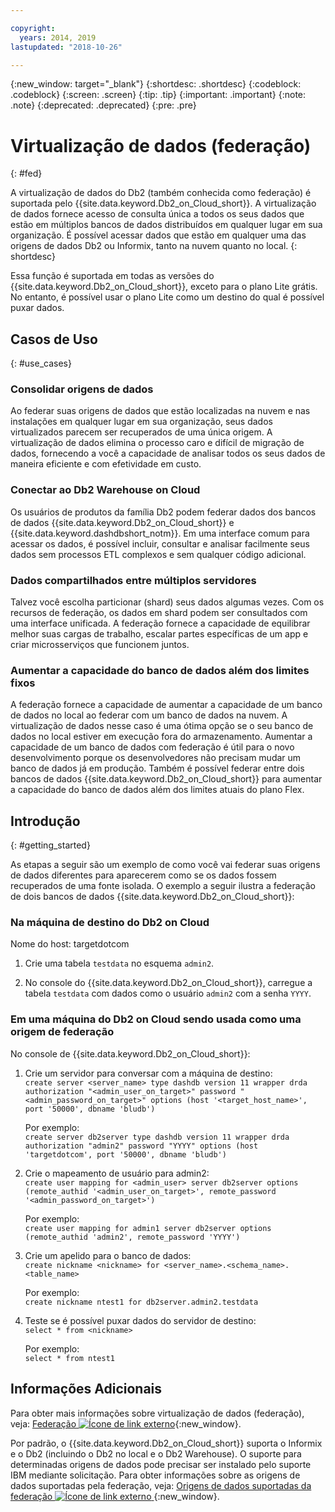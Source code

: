 ```yaml
---

copyright:
  years: 2014, 2019
lastupdated: "2018-10-26"

---
```


<!-- Attribute definitions --> 
{:new_window: target="_blank"}
{:shortdesc: .shortdesc}
{:codeblock: .codeblock}
{:screen: .screen}
{:tip: .tip}
{:important: .important}
{:note: .note}
{:deprecated: .deprecated}
{:pre: .pre}

# Virtualização de dados (federação)
{: #fed}

A virtualização de dados do Db2 (também conhecida como federação) é suportada pelo {{site.data.keyword.Db2_on_Cloud_short}}. A virtualização de dados fornece acesso de consulta única a todos os seus dados que estão em múltiplos bancos de dados distribuídos em qualquer lugar em sua organização. É possível acessar dados que estão em qualquer uma das origens de dados Db2 ou Informix, tanto na nuvem quanto no local. 
{: shortdesc}

Essa função é suportada em todas as versões do {{site.data.keyword.Db2_on_Cloud_short}}, exceto para o plano Lite grátis. No entanto, é possível usar o plano Lite como um destino do qual é possível puxar dados.

## Casos de Uso
{: #use_cases}

### Consolidar origens de dados

Ao federar suas origens de dados que estão localizadas na nuvem e nas instalações em qualquer lugar em sua organização, seus dados virtualizados parecem ser recuperados de uma única origem. A virtualização de dados elimina o processo caro e difícil de migração de dados, fornecendo a você a capacidade de analisar todos os seus dados de maneira eficiente e com efetividade em custo.

<!-- A company may have started their operations with an on-premises Db2 server. As cloud technology becomes more widespread and companies start to operate on cloud in a cost-effective fashion, there will be continued Cloud growth. However, the organization’s data on both sources remain as a critical component to their decision-making processes. By way of example, a client operating in retail industry needs to be able to access all data, say customer information, to run further analysis on their customers’ consumption behaviors. They need to be able to identify customers, match their records on cloud with already existing ones from an on-premises database and compose them as if the data is being retrieved from a single source. Federation capability here prevents the burdensome data migration process and allows the user to access the data without moving the data.

located in the cloud and on-premises -->

### Conectar ao Db2 Warehouse on Cloud

Os usuários de produtos da família Db2 podem federar dados dos bancos de dados {{site.data.keyword.Db2_on_Cloud_short}} e {{site.data.keyword.dashdbshort_notm}}. Em uma interface comum para acessar os dados, é possível incluir, consultar e analisar facilmente seus dados sem processos ETL complexos e sem qualquer código adicional.

<!-- Db2 family users would now be able to federate data between Db2 on Cloud and Db2 Warehouse on Cloud. By being provided a common interface for accessing the data, a user can now easily add or query data from or to the Warehouse without complex ETL processes or any additional code. -->

### Dados compartilhados entre múltiplos servidores

Talvez você escolha particionar (shard) seus dados algumas vezes. Com os recursos de federação, os dados em shard podem ser consultados com uma interface unificada. A federação fornece a capacidade de equilibrar melhor suas cargas de trabalho, escalar partes específicas de um app e criar microsserviços que funcionem juntos. 

<!-- At times, users may choose to partition (shard). With federation capabilities, data can be queried with a unified interface and this lets the user better balance the workload, scale specific parts of an app or create microservices that work together. -->

### Aumentar a capacidade do banco de dados além dos limites fixos

A federação fornece a capacidade de aumentar a capacidade de um banco de dados no local ao federar com um banco de dados na nuvem. A virtualização de dados nesse caso é uma ótima opção se o seu banco de dados no local estiver em execução fora do armazenamento. Aumentar a capacidade de um banco de dados com federação é útil para o novo desenvolvimento porque os desenvolvedores não precisam mudar um banco de dados já em produção. Também é possível federar entre dois bancos de dados {{site.data.keyword.Db2_on_Cloud_short}} para aumentar a capacidade do banco de dados além dos limites atuais do plano Flex.

<!-- By using federation, users can increase capacity of an on premises database by federating to or from the cloud. This is a great option if your on premises database is running out of storage. Increased capacity will also be useful for new development as our users no longer need to change a database in production. You can also use this feature to federate between two Db2 on Cloud databases to increase the capacity beyond the current limits of the Flex plan. -->

## Introdução
{: #getting_started}

As etapas a seguir são um exemplo de como você vai federar suas origens de dados diferentes para aparecerem como se os dados fossem recuperados de uma fonte isolada. O exemplo a seguir ilustra a federação de dois bancos de dados {{site.data.keyword.Db2_on_Cloud_short}}:

### Na máquina de destino do Db2 on Cloud

Nome do host: targetdotcom

1. Crie uma tabela `testdata` no esquema `admin2`.

2. No console do {{site.data.keyword.Db2_on_Cloud_short}}, carregue a tabela `testdata` com dados como o usuário `admin2` com a senha `YYYY`.

<!-- ### On a client machine of the target

1. Catalog the target machine:<br/>
   `db2 catalog tcpip node <node_name> remote <host_name> server 50000`<br/>

   For example:<br/>
   `db2 catalog tcpip node fedS remote targetdotcom server 50000`

2. Catalog the database on fedS:<br/>
   `db2 catalog db bludb as <db_name> at node <node_name>`

   For example:<br/>
   `db2 catalog db bludb as srcdb at node fedS`

3. Connect to the database on fedS:<br/>
   `db2 connect to <catalog_db_name> user <admin_user> using '<admin_password>'`

   For example:<br/>
   `db2 connect to srcdb user 'admin1' with password 'XXXX'`

4. Create a wrapper on fedS:<br/>
   `db2 "create wrapper drda"`

5. Create a server to talk to the target machine:<br/>
   `db2 "create server <server_name> type dashdb version 11 wrapper drda authorization \"<admin_user_on_target>\" password \"<admin_password_on_target>\" options (host '<target_host_name>', port '50000', dbname 'bludb')"`

   For example:<br/>
   `db2 "create server db2server type dashdb version 11 wrapper drda authorization \"admin2\" password \"YYYY\" options (host 'targetdotcom', port '50000', dbname 'bludb')"`

6. Create the user mapping for admin2:<br/>
   `db2 "create user mapping for <admin_user> server db2server options (remote_authid '<admin_user_on_target>', remote_password '<admin_password_on_target>')"`

   For example:<br/>
   `db2 "create user mapping for admin1 server db2server options (remote_authid 'admin2', remote_password 'YYYY')"`

7. Create a nickname for the database:<br/>
   `db2 -v "create nickname <nickname> for <server_name>.<schema_name>.<table_name>"`

   For example:<br/>
   `db2 -v "create nickname ntest1 for db2server.admin2.testdata"`

### On the Db2 on Cloud source machine

1. Test that you can pull data from the target server:<br/>
   `db2 "select * from <nickname>"`

   For example:<br/>
   `db2 "select * from ntest1"`
-->

### Em uma máquina do Db2 on Cloud sendo usada como uma origem de federação

No console de {{site.data.keyword.Db2_on_Cloud_short}}:

1. Crie um servidor para conversar com a máquina de destino:<br/>
   `create server <server_name> type dashdb version 11 wrapper drda authorization "<admin_user_on_target>" password "<admin_password_on_target>" options (host '<target_host_name>', port '50000', dbname 'bludb')`

   Por exemplo:<br/>
   `create server db2server type dashdb version 11 wrapper drda authorization "admin2" password "YYYY" options (host 'targetdotcom', port '50000', dbname 'bludb')`

2. Crie o mapeamento de usuário para admin2:<br/>
   `create user mapping for <admin_user> server db2server options (remote_authid '<admin_user_on_target>', remote_password '<admin_password_on_target>')`

   Por exemplo:<br/>
   `create user mapping for admin1 server db2server options (remote_authid 'admin2', remote_password 'YYYY')`

3. Crie um apelido para o banco de dados:<br/>
   `create nickname <nickname> for <server_name>.<schema_name>.<table_name>`

   Por exemplo:<br/>
   `create nickname ntest1 for db2server.admin2.testdata`

4. Teste se é possível puxar dados do servidor de destino:<br/>
   `select * from <nickname>`

   Por exemplo:<br/>
   `select * from ntest1`

## Informações Adicionais

Para obter mais informações sobre virtualização de dados (federação), veja: [Federação ![Ícone de link externo](../../icons/launch-glyph.svg "Ícone de link externo")](https://www.ibm.com/support/knowledgecenter/SS6NHC/com.ibm.swg.im.dashdb.doc/fcontainer.html){:new_window}.

Por padrão, o {{site.data.keyword.Db2_on_Cloud_short}} suporta o Informix e o Db2 (incluindo o Db2 no
local e o Db2 Warehouse). O suporte para determinadas origens de dados pode precisar ser instalado pelo suporte IBM
mediante solicitação. Para obter informações sobre as origens de dados suportadas pela federação, veja: [Origens de dados suportadas da federação ![Ícone de link externo](../../icons/launch-glyph.svg "Ícone de link externo") ](https://www.ibm.com/support/docview.wss?uid=swg27050561){:new_window}.

